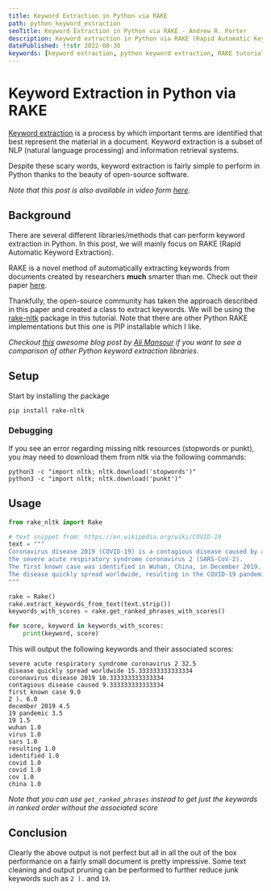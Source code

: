 ```yaml
---
title: Keyword Extraction in Python via RAKE
path: python_keyword_extraction
seoTitle: Keyword Extraction in Python via RAKE - Andrew R. Porter
description: Keyword extraction in Python via RAKE (Rapid Automatic Keyword Extraction).
datePublished: !!str 2022-08-30
keywords: [keyword extraction, python keyword extraction, RAKE tutorial, python RAKE]
---
```


# Keyword Extraction in Python via RAKE

[Keyword extraction](https://en.wikipedia.org/wiki/Keyword_extraction?oldformat=true) is a process by which important terms are identified that best represent the material in a document. Keyword extraction is a subset of NLP (natural language processing) and information retrieval systems.

Despite these scary words, keyword extraction is fairly simple to perform in Python thanks to the beauty of open-source software.

_Note that this post is also available in video form [here](https://youtu.be/xdlrQ0-okZc)._

## Background

There are several different libraries/methods that can perform keyword extraction in Python. In this post, we will mainly focus on RAKE (Rapid Automatic Keyword Extraction).

RAKE is a novel method of automatically extracting keywords from documents created by researchers **much** smarter than me. Check out their paper [here](https://www.researchgate.net/publication/227988510_Automatic_Keyword_Extraction_from_Individual_Documents).

Thankfully, the open-source community has taken the approach described in this paper and created a class to extract keywords. We will be using the [rake-nltk](https://github.com/csurfer/rake-nltk) package in this tutorial. Note that there are other Python RAKE implementations but this one is PIP installable which I like.

_Checkout [this](https://www.analyticsvidhya.com/blog/2022/01/four-of-the-easiest-and-most-effective-methods-of-keyword-extraction-from-a-single-text-using-python/) awesome blog post by [Ali Mansour](https://www.analyticsvidhya.com/blog/author/ali8445u/) if you want to see a comparison of other Python keyword extraction libraries._

## Setup

Start by installing the package

```
pip install rake-nltk
```

### Debugging

If you see an error regarding missing nltk resources (stopwords or punkt), you may need to download them from nltk via the following commands:

```
python3 -c "import nltk; nltk.download('stopwords')"
python3 -c "import nltk; nltk.download('punkt')"
```

## Usage

```python
from rake_nltk import Rake

# text snippet from: https://en.wikipedia.org/wiki/COVID-19
text = """
Coronavirus disease 2019 (COVID-19) is a contagious disease caused by a virus,
the severe acute respiratory syndrome coronavirus 2 (SARS-CoV-2).
The first known case was identified in Wuhan, China, in December 2019.
The disease quickly spread worldwide, resulting in the COVID-19 pandemic.
"""

rake = Rake()
rake.extract_keywords_from_text(text.strip())
keywords_with_scores = rake.get_ranked_phrases_with_scores()

for score, keyword in keywords_with_scores:
    print(keyword, score)
```

This will output the following keywords and their associated scores:

```shell
severe acute respiratory syndrome coronavirus 2 32.5
disease quickly spread worldwide 15.333333333333334
coronavirus disease 2019 10.333333333333334
contagious disease caused 9.333333333333334
first known case 9.0
2 ). 6.0
december 2019 4.5
19 pandemic 3.5
19 1.5
wuhan 1.0
virus 1.0
sars 1.0
resulting 1.0
identified 1.0
covid 1.0
covid 1.0
cov 1.0
china 1.0
```

_Note that you can use `get_ranked_phrases` instead to get just the keywords in ranked order without the associated score_

## Conclusion

Clearly the above output is not perfect but all in all the out of the box performance on a fairly small document is pretty impressive. Some text cleaning and output pruning can be performed to further reduce junk keywords such as `2 ).` and `19`.

